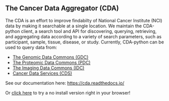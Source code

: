 ## The Cancer Data Aggregator (CDA)

The CDA is an effort to improve findabilty of National Cancer Institute (NCI) data by making it searchable at a single location. 
We maintain the CDA-python client, a search tool and API for discovering, querying, retrieving, and aggregating data according to a variety of search parameters, such as participant, sample, tissue, disease, or study.
Currently, CDA-python can be used to query data from:


- [The Genomic Data Commons (GDC)](https://portal.gdc.cancer.gov/)
- [The Proteomic Data Commons (PDC)](https://pdc.cancer.gov/pdc/)
- [The Imaging Data Commons (IDC)](https://portal.imaging.datacommons.cancer.gov/)
- [Cancer Data Services (CDS)](https://dataservice.datacommons.cancer.gov/#/home)

See our documentation here: https://cda.readthedocs.io/

Or [click here](https://colab.research.google.com/github/CancerDataAggregator/Community-Notebooks/blob/main/Tutorials/Welcome.ipynb) to try a no install version right in your browser!

<!--

**Here are some ideas to get you started:**

🙋‍♀️ A short introduction - what is your organization all about?
🌈 Contribution guidelines - how can the community get involved?
👩‍💻 Useful resources - where can the community find your docs? Is there anything else the community should know?
🍿 Fun facts - what does your team eat for breakfast?
🧙 Remember, you can do mighty things with the power of [Markdown](https://docs.github.com/github/writing-on-github/getting-started-with-writing-and-formatting-on-github/basic-writing-and-formatting-syntax)
-->
